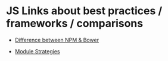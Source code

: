 # JS Links about best practices / frameworks / comparisons

* [Difference between NPM & Bower](http://stackoverflow.com/questions/18641899/what-is-the-difference-between-bower-and-npm)

* [Module Strategies](https://www.airpair.com/javascript/posts/the-mind-boggling-universe-of-javascript-modules)
